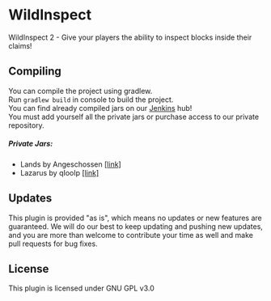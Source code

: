 # WildInspect

WildInspect 2 - Give your players the ability to inspect blocks inside their claims!

## Compiling

You can compile the project using gradlew.<br>
Run `gradlew build` in console to build the project.<br>
You can find already compiled jars on our [Jenkins](https://hub.bg-software.com/) hub!<br>
You must add yourself all the private jars or purchase access to our private repository.

##### Private Jars:
- Lands by Angeschossen [[link]](https://www.spigotmc.org/resources/53313/)
- Lazarus by qIooIp [[link]](https://www.mc-market.org/resources/11362/)

## Updates

This plugin is provided "as is", which means no updates or new features are guaranteed. We will do our best to keep 
updating and pushing new updates, and you are more than welcome to contribute your time as well and make pull requests
for bug fixes. 

## License

This plugin is licensed under GNU GPL v3.0